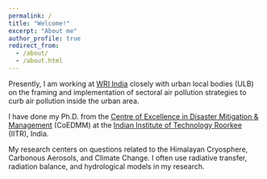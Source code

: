 ```yaml
---
permalink: /
title: "Welcome!"
excerpt: "About me"
author_profile: true
redirect_from: 
  - /about/
  - /about.html
---
```


Presently, I am working at <a href="https://wri-india.org/" target="_blank">WRI India</a> closely with urban local bodies (ULB) on the framing and implementation of sectoral air pollution strategies to curb air pollution inside the urban area.

I have done my Ph.D. from the <a href="https://iitr.ac.in/Centres/Centre%20of%20Excellence%20in%20Disaster%20Mitigation%20and%20Management/Home.html" target="_blank">Centre of Excellence in Disaster Mitigation & Management</a> (CoEDMM) at the <a href="https://iitr.ac.in/" target="_blank">Indian Institute of Technology Roorkee</a> (IITR), India. 

My research centers on questions related to the Himalayan Cryosphere, Carbonous Aerosols, and Climate Change. I often use radiative transfer, radiation balance, and hydrological models in my research.
